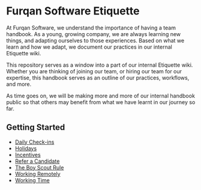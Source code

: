 # Furqan Software Etiquette

At Furqan Software, we understand the importance of having a team handbook. As a young, growing company, we are always learning new things, and adapting ourselves to those experiences. Based on what we learn and how we adapt, we document our practices in our internal Etiquette wiki.

This repository serves as a window into a part of our internal Etiquette wiki. Whether you are thinking of joining our team, or hiring our team for our expertise, this handbook serves as an outline of our practices, workflows, and more.

As time goes on, we will be making more and more of our internal handbook public so that others may benefit from what we have learnt in our journey so far.

## Getting Started

- [Daily Check-ins](daily-check-ins.md)
- [Holidays](holidays.md)
- [Incentives](incentives.md)
- [Refer a Candidate](refer-a-candidate.md)
- [The Boy Scout Rule](the-boy-scout-rule.md)
- [Working Remotely](working-remotely.md)
- [Working Time](working-time.md)
